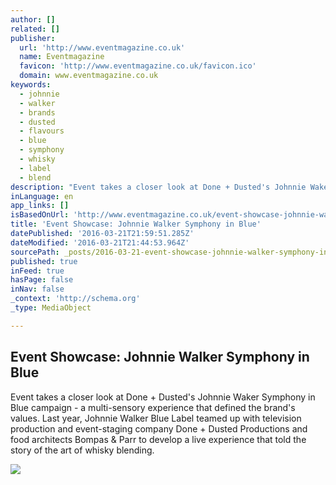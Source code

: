 ```yaml
---
author: []
related: []
publisher:
  url: 'http://www.eventmagazine.co.uk'
  name: Eventmagazine
  favicon: 'http://www.eventmagazine.co.uk/favicon.ico'
  domain: www.eventmagazine.co.uk
keywords:
  - johnnie
  - walker
  - brands
  - dusted
  - flavours
  - blue
  - symphony
  - whisky
  - label
  - blend
description: "Event takes a closer look at Done + Dusted's Johnnie Waker Symphony in Blue campaign - a multi-sensory experience that defined the brand's values. Last year, Johnnie Walker Blue Label teamed up with television production and event-staging company Done + Dusted Productions and food architects Bompas & Parr to develop a live experience that told the story of the art of whisky blending."
inLanguage: en
app_links: []
isBasedOnUrl: 'http://www.eventmagazine.co.uk/event-showcase-johnnie-walker-symphony-blue/brands/article/1374648'
title: 'Event Showcase: Johnnie Walker Symphony in Blue'
datePublished: '2016-03-21T21:59:51.285Z'
dateModified: '2016-03-21T21:44:53.964Z'
sourcePath: _posts/2016-03-21-event-showcase-johnnie-walker-symphony-in-blue.md
published: true
inFeed: true
hasPage: false
inNav: false
_context: 'http://schema.org'
_type: MediaObject

---
```

<article style=""><h1>Event Showcase: Johnnie Walker Symphony in Blue</h1><p>Event takes a closer look at Done + Dusted's Johnnie Waker Symphony in Blue campaign - a multi-sensory experience that defined the brand's values. Last year, Johnnie Walker Blue Label teamed up with television production and event-staging company Done + Dusted Productions and food architects Bompas &amp; Parr to develop a live experience that told the story of the art of whisky blending.</p><img src="http://offlineHBPL.hbpl.co.uk/news/OVE/richedit/512351923RM274_JOHNNIE_WALK.JPG" /></article>